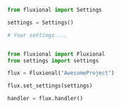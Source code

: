 ```python title="settings.py"

from fluxional import Settings

settings = Settings()

# Your settings ...
```

```python title="main.py"

from fluxional import Fluxional
from settings import settings

flux = Fluxional("AwesomeProject")

flux.set_settings(settings)

handler = flux.handler()

```
